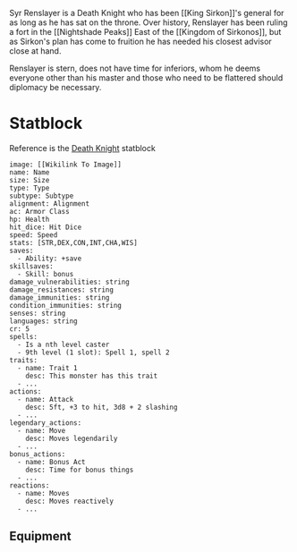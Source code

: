 Syr Renslayer is a Death Knight who has been [[King Sirkon]]'s general for as long as he has sat on the throne. Over history, Renslayer has been ruling a fort in the [[Nightshade Peaks]] East of the [[Kingdom of Sirkonos]], but as Sirkon's plan has come to fruition he has needed his closest advisor close at hand.

Renslayer is stern, does not have time for inferiors, whom he deems everyone other than his master and those who need to be flattered should diplomacy be necessary.

# Statblock
Reference is the [Death Knight](https://5e.tools/bestiary.html#death%20knight_mm) statblock
```statblock
image: [[Wikilink To Image]]
name: Name
size: Size
type: Type
subtype: Subtype
alignment: Alignment
ac: Armor Class
hp: Health
hit_dice: Hit Dice
speed: Speed
stats: [STR,DEX,CON,INT,CHA,WIS]
saves:
  - Ability: +save
skillsaves:
  - Skill: bonus
damage_vulnerabilities: string
damage_resistances: string
damage_immunities: string
condition_immunities: string
senses: string
languages: string
cr: 5
spells:
  - Is a nth level caster
  - 9th level (1 slot): Spell 1, spell 2
traits:
  - name: Trait 1
    desc: This monster has this trait
  - ...
actions:
  - name: Attack
    desc: 5ft, +3 to hit, 3d8 + 2 slashing
  - ...
legendary_actions:
  - name: Move
    desc: Moves legendarily
  - ...
bonus_actions:
  - name: Bonus Act
    desc: Time for bonus things
  - ...
reactions:
  - name: Moves
    desc: Moves reactively
  - ...
```

## Equipment
